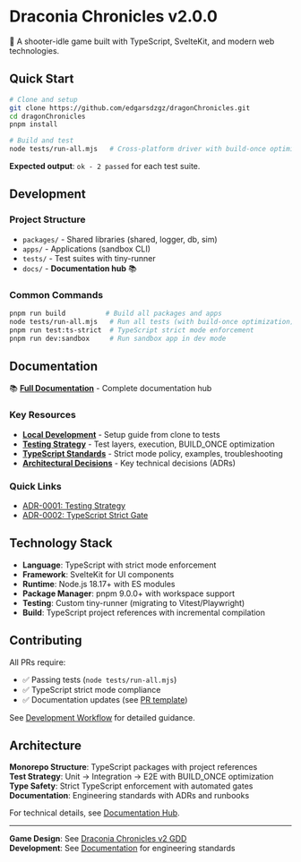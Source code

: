 # Draconia Chronicles v2.0.0

🐉 A shooter-idle game built with TypeScript, SvelteKit, and modern web technologies.

## Quick Start

```bash
# Clone and setup
git clone https://github.com/edgarsdzgz/dragonChronicles.git
cd dragonChronicles
pnpm install

# Build and test
node tests/run-all.mjs   # Cross-platform driver with build-once optimization
```

**Expected output**: `ok - 2 passed` for each test suite.

## Development

### Project Structure
- `packages/` - Shared libraries (shared, logger, db, sim)
- `apps/` - Applications (sandbox CLI)
- `tests/` - Test suites with tiny-runner
- `docs/` - **Documentation hub** 📚

### Common Commands
```bash
pnpm run build          # Build all packages and apps
node tests/run-all.mjs   # Run all tests (with build-once optimization)
pnpm run test:ts-strict  # TypeScript strict mode enforcement
pnpm run dev:sandbox     # Run sandbox app in dev mode
```

## Documentation

📚 **[Full Documentation](./docs/README.md)** - Complete documentation hub

### Key Resources
- **[Local Development](./docs/runbooks/local-dev.md)** - Setup guide from clone to tests
- **[Testing Strategy](./docs/engineering/testing.md)** - Test layers, execution, BUILD_ONCE optimization
- **[TypeScript Standards](./docs/engineering/typescript.md)** - Strict mode policy, examples, troubleshooting
- **[Architectural Decisions](./docs/adr/)** - Key technical decisions (ADRs)

### Quick Links
- [ADR-0001: Testing Strategy](./docs/adr/0001-testing-strategy.md)
- [ADR-0002: TypeScript Strict Gate](./docs/adr/0002-typescript-strict-gate.md)

## Technology Stack

- **Language**: TypeScript with strict mode enforcement
- **Framework**: SvelteKit for UI components  
- **Runtime**: Node.js 18.17+ with ES modules
- **Package Manager**: pnpm 9.0.0+ with workspace support
- **Testing**: Custom tiny-runner (migrating to Vitest/Playwright)
- **Build**: TypeScript project references with incremental compilation

## Contributing

All PRs require:
- ✅ Passing tests (`node tests/run-all.mjs`)
- ✅ TypeScript strict mode compliance
- ✅ Documentation updates (see [PR template](./.github/pull_request_template.md))

See [Development Workflow](./docs/runbooks/local-dev.md#development-workflow) for detailed guidance.

## Architecture

**Monorepo Structure**: TypeScript packages with project references  
**Test Strategy**: Unit → Integration → E2E with BUILD_ONCE optimization  
**Type Safety**: Strict TypeScript enforcement with automated gates  
**Documentation**: Engineering standards with ADRs and runbooks

For technical details, see [Documentation Hub](./docs/README.md).

---

**Game Design**: See [Draconia Chronicles v2 GDD](./Draconia_Chronicles_v2_GDD.md)  
**Development**: See [Documentation](./docs/README.md) for engineering standards